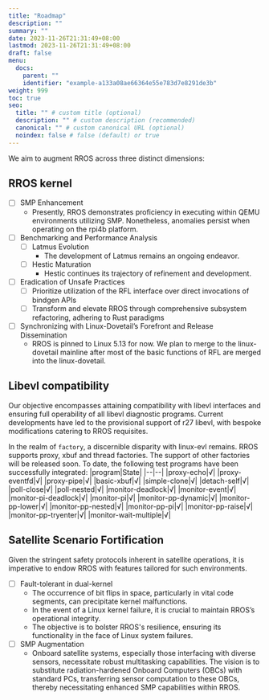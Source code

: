 ```yaml
---
title: "Roadmap"
description: ""
summary: ""
date: 2023-11-26T21:31:49+08:00
lastmod: 2023-11-26T21:31:49+08:00
draft: false
menu:
  docs:
    parent: ""
    identifier: "example-a133a08ae66364e55e783d7e8291de3b"
weight: 999
toc: true
seo:
  title: "" # custom title (optional)
  description: "" # custom description (recommended)
  canonical: "" # custom canonical URL (optional)
  noindex: false # false (default) or true
---
```


We aim to augment RROS across three distinct dimensions:

## RROS kernel

- [ ] SMP Enhancement
  - Presently, RROS demonstrates proficiency in executing within QEMU environments utilizing SMP. Nonetheless, anomalies persist when operating on the rpi4b platform.
- [ ] Benchmarking and Performance Analysis
  - [ ] Latmus Evolution
    - The development of Latmus remains an ongoing endeavor.
  - [ ] Hestic Maturation
    - Hestic continues its trajectory of refinement and development.
- [ ] Eradication of Unsafe Practices
   - [ ] Prioritize utilization of the RFL interface over direct invocations of bindgen APIs
   - [ ] Transform and elevate RROS through comprehensive subsystem refactoring, adhering to Rust paradigms
- [ ] Synchronizing with Linux-Dovetail’s Forefront and Release Dissemination
  - RROS is pinned to Linux 5.13 for now. We plan to merge to the linux-dovetail mainline after most of the basic functions of RFL are merged into the linux-dovetail.


## Libevl compatibility

Our objective encompasses attaining compatibility with libevl interfaces and ensuring full operability of all libevl diagnostic programs. Current developments have led to the provisional support of r27 libevl, with bespoke modifications catering to RROS requisites.

In the realm of `factory`, a discernible disparity with linux-evl remains. RROS supports proxy, xbuf and thread factories. The support of other factories will be released soon. To date, the following test programs have been successfully integrated:
|program|State|
|--|--|
|proxy-echo|√|
|proxy-eventfd|√|
|proxy-pipe|√|
|basic-xbuf|√|
|simple-clone|√|
|detach-self|√|
|poll-close|√|
|poll-nested|√|
|monitor-deadlock|√|
|monitor-event|√|
|monitor-pi-deadlock|√|
|monitor-pi|√|
|monitor-pp-dynamic|√|
|monitor-pp-lower|√|
|monitor-pp-nested|√|
|monitor-pp-pi|√|
|monitor-pp-raise|√|
|monitor-pp-tryenter|√|
|monitor-wait-multiple|√|


## Satellite Scenario Fortification

Given the stringent safety protocols inherent in satellite operations, it is imperative to endow RROS with features tailored for such environments.

- [ ] Fault-tolerant in dual-kernel
  - The occurrence of bit flips in space, particularly in vital code segments, can precipitate kernel malfunctions.
  - In the event of a Linux kernel failure, it is crucial to maintain RROS’s operational integrity.
  - The objective is to bolster RROS's resilience, ensuring its functionality in the face of Linux system failures.
- [ ] SMP Augmentation
  - Onboard satellite systems, especially those interfacing with diverse sensors, necessitate robust multitasking capabilities. The vision is to substitute radiation-hardened Onboard Computers (OBCs) with standard PCs, transferring sensor computation to these OBCs, thereby necessitating enhanced SMP capabilities within RROS.
